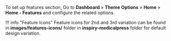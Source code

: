 To set up features section, Go to **Dashboard** &raquo; **Theme Options** &raquo; **Home** &raquo; **Home - Features** and configure the related options.

!!! info "Feature Icons"
    Feature icons for 2nd and 3rd variation can be found in **images/features-icons/** folder in **inspiry-medicalpress** folder for default design variation.